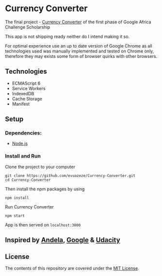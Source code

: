 # Currency Converter

The final project - [Currency Converter](https://evuazeze.github.io/Currency-Converter/) of the first phase of Google Africa Challenge Scholarship

This app is not shipping ready neither do I intend making it so.

For optimal experience use an up to date version of Google Chrome as all technologies used was manually implemented and tested on Chrome only, therefore they may exists some form of browser quirks with other browsers.

## Technologies

* ECMAScript 6
* Service Workers
* IndexedDB
* Cache Storage
* Manifest

## Setup

### Dependencies:

* [Node.js](https://nodejs.org/en/)

### Install and Run

Clone the project to your computer

```
git clone https://github.com/evuazeze/Currency-Converter.git
cd Currency-Converter
```

Then install the npm packages by using

```
npm install
```

Run Currency Converter

```
npm start
```

App is then served on `localhost:3000`

## Inspired by [Andela](https://andela.com/), [Google](https://www.google.com/) & [Udacity](https://www.udacity.com/)

## License

The contents of this repository are covered under the [MIT License](LICENSE).
